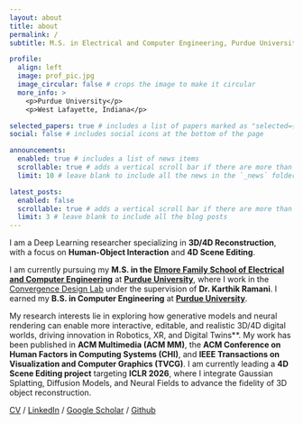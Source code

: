 ```yaml
---
layout: about
title: about
permalink: /
subtitle: M.S. in Electrical and Computer Engineering, Purdue University

profile:
  align: left
  image: prof_pic.jpg
  image_circular: false # crops the image to make it circular
  more_info: >
    <p>Purdue University</p>
    <p>West Lafayette, Indiana</p>

selected_papers: true # includes a list of papers marked as "selected={true}"
social: false # includes social icons at the bottom of the page

announcements:
  enabled: true # includes a list of news items
  scrollable: true # adds a vertical scroll bar if there are more than 3 news items
  limit: 10 # leave blank to include all the news in the `_news` folder

latest_posts:
  enabled: false
  scrollable: true # adds a vertical scroll bar if there are more than 3 new posts items
  limit: 3 # leave blank to include all the blog posts
---
```


I am a Deep Learning researcher specializing in **3D/4D Reconstruction**, with a focus on **Human-Object Interaction** and **4D Scene Editing**.

I am currently pursuing my **M.S. in the [Elmore Family School of Electrical and Computer Engineering](https://engineering.purdue.edu/ECE)** at **[Purdue University](https://www.purdue.edu/)**, where I work in the [Convergence Design Lab](https://engineering.purdue.edu/cdesign/wp/) under the supervision of **Dr. Karthik Ramani**. I earned my **B.S. in Computer Engineering** at **[Purdue University](https://www.purdue.edu/)**.

My research interests lie in exploring how generative models and neural rendering can enable more interactive, editable, and realistic 3D/4D digital worlds, driving innovation in Robotics, XR, and Digital Twins**. My work has been published in **ACM Multimedia (ACM MM)**, the **ACM Conference on Human Factors in Computing Systems (CHI)**, and **IEEE Transactions on Visualization and Computer Graphics (TVCG)**. I am currently leading a **4D Scene Editing project** targeting **ICLR 2026**, where I integrate Gaussian Splatting, Diffusion Models, and Neural Fields to advance the fidelity of 3D object reconstruction.

[CV](/assets/pdf/HJ_Doh_Resume.pdf) / [LinkedIn](www.linkedin.com/in/hyungjun-doh99) / [Google Scholar](https://scholar.google.com/citations?user=NAp6u_cAAAAJ&hl=en) / [Github](https://github.com/danieldoh)